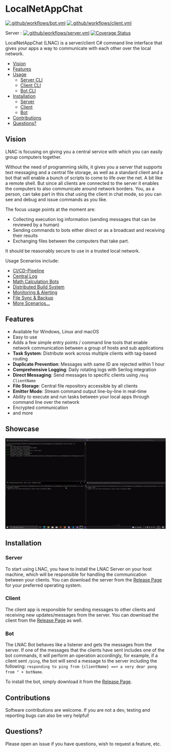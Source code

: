 # LocalNetAppChat

[![.github/workflows/bot.yml](https://github.com/CleverCodeCravers/LocalNetAppChat/actions/workflows/bot.yml/badge.svg)](https://github.com/CleverCodeCravers/LocalNetAppChat/actions/workflows/bot.yml)
[![.github/workflows/client.yml](https://github.com/CleverCodeCravers/LocalNetAppChat/actions/workflows/client.yml/badge.svg)](https://github.com/CleverCodeCravers/LocalNetAppChat/actions/workflows/client.yml)

Server : [![.github/workflows/server.yml](https://github.com/CleverCodeCravers/LocalNetAppChat/actions/workflows/server.yml/badge.svg)](https://github.com/CleverCodeCravers/LocalNetAppChat/actions/workflows/server.yml) [![Coverage Status](https://coveralls.io/repos/github/CleverCodeCravers/LocalNetAppChat/badge.svg?branch=main)](https://coveralls.io/github/CleverCodeCravers/LocalNetAppChat?branch=main)

LocalNetAppChat (LNAC) is a server/client C# command line interface that gives your apps a way to communicate with each other over the local network.

<!-- TOC -->

-   [Vision](#vision)
-   [Features](#features)
-   [Usage](#usage)
    -   [Server CLI](./docs/Server/README.md)
    -   [Client CLI](./docs/Client/README.md)
    -   [Bot CLI](./docs/Bot/README.md)
-   [Installation](#installation)
    -   [Server](#server)
    -   [Client](#client)
    -   [Bot](#bot)
-   [Contributions](#contributions)
-   [Questions?](#questions?)

<!-- /TOC -->

## Vision

LNAC is focusing on giving you a central service with which you can easily group computers together.

Without the need of programming skills, it gives you a server that supports text messaging and a central file storage, as well as a standard client and a bot that will enable a bunch of scripts to come to life over the net. A bit like a remote shell. But since all clients are connected to the server it enables the computers to also communicate around network borders. You, as a person, can take part in this chat using the client in chat mode, so you can see and debug and issue commands as you like.

The focus usage points at the moment are:

-   Collecting execution log information (sending messages that can be reviewed by a human)
-   Sending commands to bots either direct or as a broadcast and receiving their results
-   Exchanging files between the computers that take part.

It should be reasonably secure to use in a trusted local network.

Usage Scenarios include:

-   [CI/CD-Pipeline](./docs/usage-cicd-pipeline.md)
-   [Central Log](./docs/usage-central-log.md)
-   [Math Calculation Bots](./docs/scenarios/math-bots/README.md)
-   [Distributed Build System](./docs/scenarios/distributed-build/README.md)
-   [Monitoring & Alerting](./docs/scenarios/monitoring-alerting/README.md)
-   [File Sync & Backup](./docs/scenarios/file-sync/README.md)
-   [More Scenarios...](./docs/scenarios/README.md)

## Features

-   Available for Windows, Linux and macOS
-   Easy to use
-   Adds a few simple entry points / command line tools that enable network communication between a group of hosts and sub applications
-   **Task System**: Distribute work across multiple clients with tag-based routing
-   **Duplicate Prevention**: Messages with same ID are rejected within 1 hour
-   **Comprehensive Logging**: Daily rotating logs with Serilog integration
-   **Direct Messaging**: Send messages to specific clients using `/msg ClientName`
-   **File Storage**: Central file repository accessible by all clients
-   **Emitter Mode**: Stream command output line-by-line in real-time
-   Ability to execute and run tasks between your local apps through command line over the network
-   Encrypted communication
-   and more

## Showcase

![](./docs//Showcase.gif)

## Installation

### Server

To start using LNAC, you have to install the LNAC Server on your host machine, which will be responsible for handling the communication between your clients. You can download the server from the [Release Page](https://github.com/stho32/LocalNetAppChat/releases) for your preferred operating system.

### Client

The client app is responsible for sending messages to other clients and receiving new updates/messages from the server. You can download the client from the [Release Page](https://github.com/stho32/LocalNetAppChat/releases) as well.

### Bot

The LNAC Bot behaves like a listener and gets the messages from the server. If one of the messages that the clients have sent includes one of the bot commands, it will perform an operation accordingly, for example, if a client sent `/ping`, the bot will send a message to the server including the following: `responding to ping from {clientName} ==> a very dear pong from " + botName`.

To install the bot, simply download it from the [Release Page](https://github.com/stho32/LocalNetAppChat/releases).

## Contributions

Software contributions are welcome. If you are not a dev, testing and reporting bugs can also be very helpful!

## Questions?

Please open an issue if you have questions, wish to request a feature, etc.
